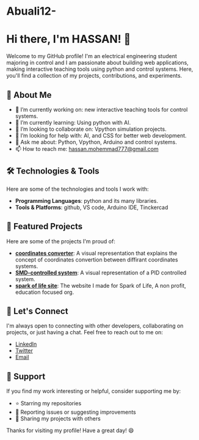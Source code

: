# Abuali12-
# Hi there, I'm HASSAN! 👋

Welcome to my GitHub profile! I'm an electrical engineering student majoring in control and I am passionate about building web applications, making interactive teaching tools using python and control systems. Here, you'll find a collection of my projects, contributions, and experiments.

## 🚀 About Me

- 🔭 I’m currently working on: new interactive teaching tools for control systems. 
- 🌱 I’m currently learning: Using python with AI. 
- 👯 I’m looking to collaborate on: Vpython simulation projects.
- 🤔 I’m looking for help with: AI, and CSS for better web development. 
- 💬 Ask me about: Python, Vpython, Arduino and control systems. 
- 📫 How to reach me: hassan.mohemmad777@gmail.com

## 🛠️ Technologies & Tools

Here are some of the technologies and tools I work with:

- **Programming Languages**: python and its many libraries.
- **Tools & Platforms**: github, VS code, Arduino IDE, Tinckercad

## 📂 Featured Projects

Here are some of the projects I'm proud of:

- **[coordinates converter](https://github.com/Abuali12/coordinates-converter)**: A visual representation that explains the concept of coordinates convertion between diffirant coordinates systems.
- **[SMD-controlled system](https://github.com/Abuali12/SMD-system)**: A visual representation of a PID controlled system.
- **[spark of life site](https://github.com/Abuali12/spark-of-life)**: The website I made for Spark of Life, A non profit, education focused org.

## 🤝 Let's Connect

I'm always open to connecting with other developers, collaborating on projects, or just having a chat. Feel free to reach out to me on:

- [LinkedIn](https://sd.linkedin.com/in/hassan-abufatima)
- [Twitter](https://twitter.com/yourhandle)
- [Email](mailto:hassan.mohemmad777@gmail.com)

## 🙏 Support

If you find my work interesting or helpful, consider supporting me by:

- ⭐ Starring my repositories
- 🐛 Reporting issues or suggesting improvements
- 💬 Sharing my projects with others

Thanks for visiting my profile! Have a great day! 😄
